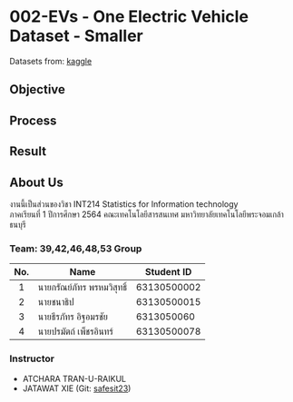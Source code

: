 # 002-EVs - One Electric Vehicle Dataset - Smaller
Datasets from: [kaggle](https://www.kaggle.com/geoffnel/evs-one-electric-vehicle-dataset?select=ElectricCarData_Clean.csv&fbclid=IwAR0eGAaeFtLhHKlhXiQOUwEO1-fohIcXytYDJawHAZYgUZKoL8CWdF96Ifc)

## Objective

## Process

## Result

## About Us
งานนี้เป็นส่วนของวิชา INT214 Statistics for Information technology <br/> ภาคเรียนที่ 1 ปีการศึกษา 2564 คณะเทคโนโลยีสารสนเทศ มหาวิทยาลัยเทคโนโลยีพระจอมเกล้าธนบุรี

### Team: 39,42,46,48,53 Group
| No. | Name              | Student ID   |
|:---:|-------------------|--------------|
|  1  | นายกรัณย์ภัทร พรหมวิสุทธิ์    | 63130500002  |
|  2  | นายชนาธิป  | 63130500015  |
|  3  | นายธีรภัทร อิฐอมรชัย   | 6313050060 |
|  4  | นายปรมัตถ์ เพ็ชรอินทร์     | 63130500078 |

### Instructor
- ATCHARA TRAN-U-RAIKUL
- JATAWAT XIE (Git: [safesit23](https://github.com/safesit23))



